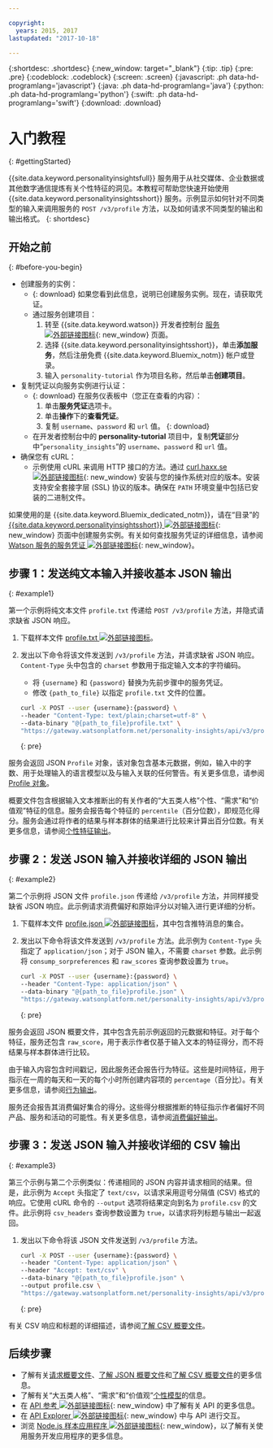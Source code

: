 ```yaml
---

copyright:
  years: 2015, 2017
lastupdated: "2017-10-18"

---
```


{:shortdesc: .shortdesc}
{:new_window: target="_blank"}
{:tip: .tip}
{:pre: .pre}
{:codeblock: .codeblock}
{:screen: .screen}
{:javascript: .ph data-hd-programlang='javascript'}
{:java: .ph data-hd-programlang='java'}
{:python: .ph data-hd-programlang='python'}
{:swift: .ph data-hd-programlang='swift'}
{:download: .download}

# 入门教程
{: #gettingStarted}

{{site.data.keyword.personalityinsightsfull}} 服务用于从社交媒体、企业数据或其他数字通信提炼有关个性特征的洞见。本教程可帮助您快速开始使用 {{site.data.keyword.personalityinsightsshort}} 服务。示例显示如何针对不同类型的输入来调用服务的 `POST /v3/profile` 方法，以及如何请求不同类型的输出和输出格式。
{: shortdesc}

## 开始之前
{: #before-you-begin}

- 创建服务的实例：
    - {: download} 如果您看到此信息，说明已创建服务实例。现在，请获取凭证。
    - 通过服务创建项目：
        1.  转至 {{site.data.keyword.watson}} 开发者控制台 [服务 ![外部链接图标](../../icons/launch-glyph.svg "外部链接图标")](https://console.{DomainName}/developer/watson/services){: new_window} 页面。
        1.  选择 {{site.data.keyword.personalityinsightsshort}}，单击**添加服务**，然后注册免费 {{site.data.keyword.Bluemix_notm}} 帐户或登录。
        1.  输入 `personality-tutorial` 作为项目名称，然后单击**创建项目**。
- 复制凭证以向服务实例进行认证：
    - {: download} 在服务仪表板中（您正在查看的内容）：
        1.  单击**服务凭证**选项卡。
        1.  单击**操作**下的**查看凭证**。
        1.  复制 `username`、`password` 和 `url` 值。
        {: download}
    - 在开发者控制台中的 **personality-tutorial** 项目中，复制**凭证**部分中“`personality_insights`”的 `username`、`password` 和 `url` 值。
- 确保您有 cURL：
    - 示例使用 cURL 来调用 HTTP 接口的方法。通过 [curl.haxx.se ![外部链接图标](../../icons/launch-glyph.svg "外部链接图标")](https://curl.haxx.se/){: new_window} 安装与您的操作系统对应的版本。安装支持安全套接字层 (SSL) 协议的版本。确保在 `PATH` 环境变量中包括已安装的二进制文件。

<!-- Remove this text after dedicated instances have the Developer Console: begin -->

如果使用的是 {{site.data.keyword.Bluemix_dedicated_notm}}，请在“目录”的 [{{site.data.keyword.personalityinsightsshort}} ![外部链接图标](../../icons/launch-glyph.svg "外部链接图标")](https://console.{DomainName}/catalog/services/personality-insights/){: new_window} 页面中创建服务实例。有关如何查找服务凭证的详细信息，请参阅 [Watson 服务的服务凭证 ![外部链接图标](../../icons/launch-glyph.svg "外部链接图标")](/docs/services/watson/getting-started-credentials.html#getting-credentials-manually){: new_window}。

<!-- Remove this text after dedicated instances have the Developer Console: end -->

## 步骤 1：发送纯文本输入并接收基本 JSON 输出
{: #example1}

第一个示例将纯文本文件 `profile.txt` 传递给 `POST /v3/profile` 方法，并隐式请求缺省 JSON 响应。

1.  下载样本文件 <a target="_blank" href="https://watson-developer-cloud.github.io/doc-tutorial-downloads/personality-insights/profile.txt" download="profile.txt">profile.txt <img src="../../icons/launch-glyph.svg" alt="外部链接图标" title="外部链接图标" class="style-scope doc-content"></a>。
1.  发出以下命令将该文件发送到 `/v3/profile` 方法，并请求缺省 JSON 响应。`Content-Type` 头中包含的 `charset` 参数用于指定输入文本的字符编码。
    -   将 `{username}` 和 `{password}` 替换为先前步骤中的服务凭证。
    -   修改 `{path_to_file}` 以指定 `profile.txt` 文件的位置。

    ```bash
    curl -X POST --user {username}:{password} \
    --header "Content-Type: text/plain;charset=utf-8" \
    --data-binary "@{path_to_file}profile.txt" \
    "https://gateway.watsonplatform.net/personality-insights/api/v3/profile?version=2017-10-13"
    ```
    {: pre}

服务会返回 JSON `Profile` 对象，该对象包含基本元数据，例如，输入中的字数、用于处理输入的语言模型以及与输入关联的任何警告。有关更多信息，请参阅 [Profile 对象](/docs/services/personality-insights/output.html#outputJSON)。

概要文件包含根据输入文本推断出的有关作者的“大五类人格”个性、“需求”和“价值观”特征的信息。服务会报告每个特征的 `percentile`（百分位数），即规范化得分。服务会通过将作者的结果与样本群体的结果进行比较来计算出百分位数。有关更多信息，请参阅[个性特征输出](/docs/services/personality-insights/output.html#traitJSON)。

## 步骤 2：发送 JSON 输入并接收详细的 JSON 输出
{: #example2}

第二个示例将 JSON 文件 `profile.json` 传递给 `/v3/profile` 方法，并同样接受缺省 JSON 响应。此示例请求消费偏好和原始评分以对输入进行更详细的分析。

1.  下载样本文件 <a target="_blank" href="https://watson-developer-cloud.github.io/doc-tutorial-downloads/personality-insights/profile.json" download="profile.json">profile.json <img src="../../icons/launch-glyph.svg" alt="外部链接图标" title="外部链接图标" class="style-scope doc-content"></a>，其中包含推特消息的集合。
1.  发出以下命令将该文件发送到 `/v3/profile` 方法。此示例为 `Content-Type` 头指定了 `application/json`；对于 JSON 输入，不需要 `charset` 参数。此示例将 `consump_sorpreferences` 和 `raw_scores` 查询参数设置为 `true`。

    ```bash
    curl -X POST --user {username}:{password} \
    --header "Content-Type: application/json" \
    --data-binary "@{path_to_file}profile.json" \
    "https://gateway.watsonplatform.net/personality-insights/api/v3/profile?version=2017-10-13&consumption_preferences=true&raw_scores=true"
    ```
    {: pre}

服务会返回 JSON 概要文件，其中包含先前示例返回的元数据和特征。对于每个特征，服务还包含 `raw_score`，用于表示作者仅基于输入文本的特征得分，而不将结果与样本群体进行比较。

由于输入内容包含时间戳记，因此服务还会报告行为特征。这些是时间特征，用于指示在一周的每天和一天的每个小时所创建内容项的 `percentage`（百分比）。有关更多信息，请参阅[行为输出](/docs/services/personality-insights/output.html#behaviorJSON)。

服务还会报告其消费偏好集合的得分。这些得分根据推断的特征指示作者偏好不同产品、服务和活动的可能性。有关更多信息，请参阅[消费偏好输出](/docs/services/personality-insights/output.html#preferenceJSON)。

## 步骤 3：发送 JSON 输入并接收详细的 CSV 输出
{: #example3}

第三个示例与第二个示例类似：传递相同的 JSON 内容并请求相同的结果。但是，此示例为 `Accept` 头指定了 `text/csv`，以请求采用逗号分隔值 (CSV) 格式的响应。它使用 cURL 命令的 `--output` 选项将结果定向到名为 `profile.csv` 的文件。此示例将 `csv_headers` 查询参数设置为 `true`，以请求将列标题与输出一起返回。

1.  发出以下命令将该 JSON 文件发送到 `/v3/profile` 方法。

    ```bash
    curl -X POST --user {username}:{password} \
    --header "Content-Type: application/json" \
    --header "Accept: text/csv" \
    --data-binary "@{path_to_file}profile.json" \
    --output profile.csv \
    "https://gateway.watsonplatform.net/personality-insights/api/v3/profile?version=2017-10-13&consumption_preferences=true&raw_scores=true&csv_headers=true"
    ```
    {: pre}

有关 CSV 响应和标题的详细描述，请参阅[了解 CSV 概要文件](/docs/services/personality-insights/output-csv.html)。

## 后续步骤

-   了解有关[请求概要文件](/docs/services/personality-insights/input.html)、[了解 JSON 概要文件](/docs/services/personality-insights/output.html)和[了解 CSV 概要文件](/docs/services/personality-insights/output-csv.html)的更多信息。
-   了解有关“大五类人格”、“需求”和“价值观”[个性模型](/docs/services/personality-insights/models.html)的信息。
-   在 [API 参考 ![外部链接图标](../../icons/launch-glyph.svg "外部链接图标")](https://www.ibm.com/watson/developercloud/personality-insights/api/v3/){: new_window} 中了解有关 API 的更多信息。
-   在 [API Explorer ![外部链接图标](../../icons/launch-glyph.svg "外部链接图标")](https://watson-api-explorer.mybluemix.net/apis/personality-insights-v3){: new_window} 中与 API 进行交互。
-   浏览 [Node.js 样本应用程序 ![外部链接图标](../../icons/launch-glyph.svg "外部链接图标")](https://github.com/watson-developer-cloud/personality-insights-nodejs){: new_window}，以了解有关使用服务开发应用程序的更多信息。
